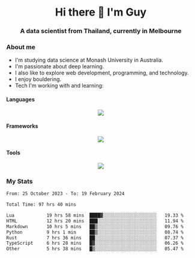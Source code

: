 <h1 align="center">Hi there 👋 I'm Guy</h1>
<h3 align="center">A data scientist from Thailand, currently in Melbourne</h3>

### About me

- I'm studying data science at Monash University in Australia.
- I'm passionate about deep learning.
- I also like to explore web development, programming, and technology.
- I enjoy bouldering.
- Tech I'm working with and learning:

#### Languages

<div align="center">
    <img src="https://skillicons.dev/icons?i=py,ts,js,html,css,rust" />
</div>

#### Frameworks

<div align="center">
    <img src="https://skillicons.dev/icons?i=pytorch,tensorflow,fastapi,react" /><br>
</div>

#### Tools

<div align="center">
    <img src="https://skillicons.dev/icons?i=postgres,redis,docker" /><br>
</div>

### My Stats

<!--START_SECTION:waka-->

```txt
From: 25 October 2023 - To: 19 February 2024

Total Time: 97 hrs 40 mins

Lua            19 hrs 58 mins  ████▓░░░░░░░░░░░░░░░░░░░░   19.33 %
HTML           12 hrs 20 mins  ███░░░░░░░░░░░░░░░░░░░░░░   11.94 %
Markdown       10 hrs 5 mins   ██▒░░░░░░░░░░░░░░░░░░░░░░   09.76 %
Python         9 hrs 1 min     ██▒░░░░░░░░░░░░░░░░░░░░░░   08.74 %
Rust           7 hrs 36 mins   ██░░░░░░░░░░░░░░░░░░░░░░░   07.37 %
TypeScript     6 hrs 28 mins   █▓░░░░░░░░░░░░░░░░░░░░░░░   06.26 %
Other          5 hrs 38 mins   █▒░░░░░░░░░░░░░░░░░░░░░░░   05.47 %
```

<!--END_SECTION:waka-->
